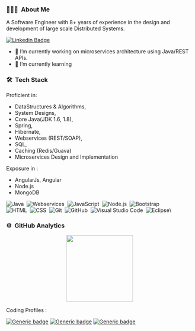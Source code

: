 ### 👨🏻‍💻 &nbsp;About Me

A Software Engineer with 8+ years of experience in the design and development of large scale Distributed Systems. 

[![Linkedin Badge](https://img.shields.io/badge/-LinkedIn-blue?style=flat-square&logo=Linkedin&logoColor=white&link=link_do_seu_perfil_no_linkedin)](https://www.linkedin.com/in/madhushree-kumari/)

- 🔭 I’m currently working on microservices architecture using Java/REST APIs.
- 🌱 I’m currently learning 

### 🛠 &nbsp;Tech Stack

 Proficient in:
      
 - DataStructures & Algorithms,
 - System Designs,
 - Core Java(JDK 1.6, 1.8),
 - Spring,
 - Hibernate,
 - Webservices (REST/SOAP),
 - SQL,
 - Caching (Redis/Guava)
 - Microservices Design and Implementation
      
  Exposure in :
      
  - AngularJs, Angular
  - Node.js
  - MongoDB
  
  
![Java](https://img.shields.io/badge/-Java-05122A?style=flat&logo=Java&logoColor=FFA518)&nbsp;
![Webservices](https://img.shields.io/badge/-Node.js-05122A?style=flat&logo=node.js)&nbsp;
![JavaScript](https://img.shields.io/badge/-JavaScript-05122A?style=flat&logo=javascript)&nbsp;
![Node.js](https://img.shields.io/badge/-Node.js-05122A?style=flat&logo=node.js)&nbsp;
![Bootstrap](https://img.shields.io/badge/-Bootstrap-05122A?style=flat&logo=bootstrap&logoColor=563D7C)\
![HTML](https://img.shields.io/badge/-HTML-05122A?style=flat&logo=HTML5)&nbsp;
![CSS](https://img.shields.io/badge/-CSS-05122A?style=flat&logo=CSS3&logoColor=1572B6)&nbsp;
![Git](https://img.shields.io/badge/-Git-05122A?style=flat&logo=git)&nbsp;
![GitHub](https://img.shields.io/badge/-GitHub-05122A?style=flat&logo=github)&nbsp;
![Visual Studio Code](https://img.shields.io/badge/-Visual%20Studio%20Code-05122A?style=flat&logo=visual-studio-code&logoColor=007ACC)&nbsp;
![Eclipse](https://img.shields.io/badge/-Eclipse-05122A?style=flat&logo=eclipse-ide&logoColor=2C2255)\

      
### ⚙️ &nbsp;GitHub Analytics
      
<p align="center">
<a href="https://github.com/MadhushreeKumari18">
 
   <img height="180em" src="https://github-readme-stats-eight-theta.vercel.app/api?username=MadhushreeKumari18&show_icons=true&theme=onedark&include_all_commits=true&count_private=true"/>
 
 
</a>
</p>
      
  Coding Profiles :

  [![Generic badge](https://img.shields.io/badge/HackerRank-red.svg)](https://www.hackerrank.com/Madhu04835)
  [![Generic badge](https://img.shields.io/badge/StackOverflow-red.svg)](https://stackoverflow.com/users/3244039/madhu04835)
  [![Generic badge](https://img.shields.io/badge/Leetcode-red.svg)](https://leetcode.com/Madhu04835/)
 



    

      
      
      
      
<!--
**MadhushreeKumari18/MadhushreeKumari18** is a ✨ _special_ ✨ repository because its `README.md` (this file) appears on your GitHub profile.

Here are some ideas to get you started:

- 🔭 I’m currently working on ...
- 🌱 I’m currently learning ...
- 👯 I’m looking to collaborate on ...
- 🤔 I’m looking for help with ...
- 💬 Ask me about ...
- 📫 How to reach me: ...
- 😄 Pronouns: ...
- ⚡ Fun fact: ...
-->
